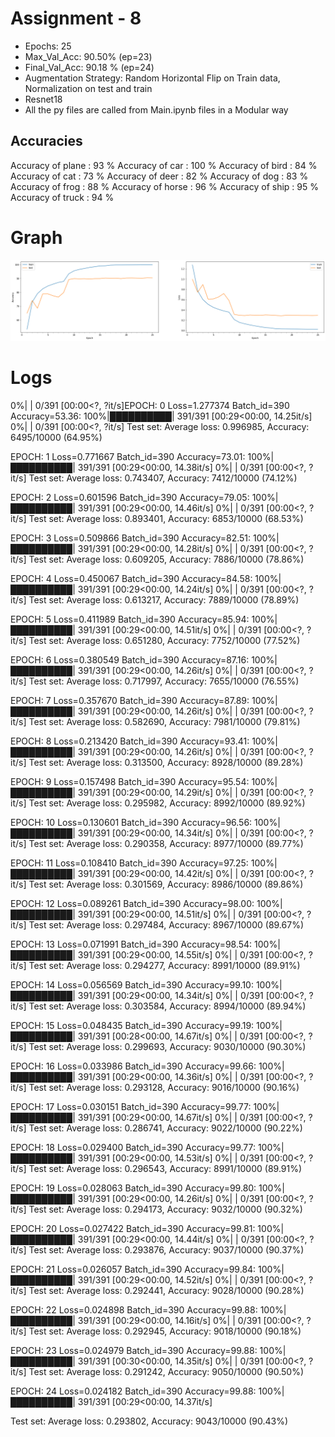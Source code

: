 # Assignment - 8

- Epochs: 25
- Max_Val_Acc: 90.50% (ep=23)
- Final_Val_Acc: 90.18 % (ep=24)
- Augmentation Strategy: Random Horizontal Flip on Train data, Normalization on test and train
- Resnet18
- All the py files are called from Main.ipynb files in a Modular way

## Accuracies

Accuracy of plane : 93 %
Accuracy of   car : 100 %
Accuracy of  bird : 84 %
Accuracy of   cat : 73 %
Accuracy of  deer : 82 %
Accuracy of   dog : 83 %
Accuracy of  frog : 88 %
Accuracy of horse : 96 %
Accuracy of  ship : 95 %
Accuracy of truck : 94 %

# Graph

![Acc and Loss](https://github.com/divyanshbajpai/EVA4-Coursework/blob/master/Assignment-8/s8.png)

# Logs

 0%|          | 0/391 [00:00<?, ?it/s]EPOCH: 0
Loss=1.277374 Batch_id=390 Accuracy=53.36: 100%|██████████| 391/391 [00:29<00:00, 14.25it/s]
  0%|          | 0/391 [00:00<?, ?it/s]
Test set: Average loss: 0.996985, Accuracy: 6495/10000 (64.95%)

EPOCH: 1
Loss=0.771667 Batch_id=390 Accuracy=73.01: 100%|██████████| 391/391 [00:29<00:00, 14.38it/s]
  0%|          | 0/391 [00:00<?, ?it/s]
Test set: Average loss: 0.743407, Accuracy: 7412/10000 (74.12%)

EPOCH: 2
Loss=0.601596 Batch_id=390 Accuracy=79.05: 100%|██████████| 391/391 [00:29<00:00, 14.46it/s]
  0%|          | 0/391 [00:00<?, ?it/s]
Test set: Average loss: 0.893401, Accuracy: 6853/10000 (68.53%)

EPOCH: 3
Loss=0.509866 Batch_id=390 Accuracy=82.51: 100%|██████████| 391/391 [00:29<00:00, 14.28it/s]
  0%|          | 0/391 [00:00<?, ?it/s]
Test set: Average loss: 0.609205, Accuracy: 7886/10000 (78.86%)

EPOCH: 4
Loss=0.450067 Batch_id=390 Accuracy=84.58: 100%|██████████| 391/391 [00:29<00:00, 14.24it/s]
  0%|          | 0/391 [00:00<?, ?it/s]
Test set: Average loss: 0.613217, Accuracy: 7889/10000 (78.89%)

EPOCH: 5
Loss=0.411989 Batch_id=390 Accuracy=85.94: 100%|██████████| 391/391 [00:29<00:00, 14.51it/s]
  0%|          | 0/391 [00:00<?, ?it/s]
Test set: Average loss: 0.651280, Accuracy: 7752/10000 (77.52%)

EPOCH: 6
Loss=0.380549 Batch_id=390 Accuracy=87.16: 100%|██████████| 391/391 [00:29<00:00, 14.26it/s]
  0%|          | 0/391 [00:00<?, ?it/s]
Test set: Average loss: 0.717997, Accuracy: 7655/10000 (76.55%)

EPOCH: 7
Loss=0.357670 Batch_id=390 Accuracy=87.89: 100%|██████████| 391/391 [00:29<00:00, 14.26it/s]
  0%|          | 0/391 [00:00<?, ?it/s]
Test set: Average loss: 0.582690, Accuracy: 7981/10000 (79.81%)

EPOCH: 8
Loss=0.213420 Batch_id=390 Accuracy=93.41: 100%|██████████| 391/391 [00:29<00:00, 14.26it/s]
  0%|          | 0/391 [00:00<?, ?it/s]
Test set: Average loss: 0.313500, Accuracy: 8928/10000 (89.28%)

EPOCH: 9
Loss=0.157498 Batch_id=390 Accuracy=95.54: 100%|██████████| 391/391 [00:29<00:00, 14.29it/s]
  0%|          | 0/391 [00:00<?, ?it/s]
Test set: Average loss: 0.295982, Accuracy: 8992/10000 (89.92%)

EPOCH: 10
Loss=0.130601 Batch_id=390 Accuracy=96.56: 100%|██████████| 391/391 [00:29<00:00, 14.34it/s]
  0%|          | 0/391 [00:00<?, ?it/s]
Test set: Average loss: 0.290358, Accuracy: 8977/10000 (89.77%)

EPOCH: 11
Loss=0.108410 Batch_id=390 Accuracy=97.25: 100%|██████████| 391/391 [00:29<00:00, 14.42it/s]
  0%|          | 0/391 [00:00<?, ?it/s]
Test set: Average loss: 0.301569, Accuracy: 8986/10000 (89.86%)

EPOCH: 12
Loss=0.089261 Batch_id=390 Accuracy=98.00: 100%|██████████| 391/391 [00:29<00:00, 14.51it/s]
  0%|          | 0/391 [00:00<?, ?it/s]
Test set: Average loss: 0.297484, Accuracy: 8967/10000 (89.67%)

EPOCH: 13
Loss=0.071991 Batch_id=390 Accuracy=98.54: 100%|██████████| 391/391 [00:29<00:00, 14.55it/s]
  0%|          | 0/391 [00:00<?, ?it/s]
Test set: Average loss: 0.294277, Accuracy: 8991/10000 (89.91%)

EPOCH: 14
Loss=0.056569 Batch_id=390 Accuracy=99.10: 100%|██████████| 391/391 [00:29<00:00, 14.34it/s]
  0%|          | 0/391 [00:00<?, ?it/s]
Test set: Average loss: 0.303584, Accuracy: 8994/10000 (89.94%)

EPOCH: 15
Loss=0.048435 Batch_id=390 Accuracy=99.19: 100%|██████████| 391/391 [00:28<00:00, 14.67it/s]
  0%|          | 0/391 [00:00<?, ?it/s]
Test set: Average loss: 0.299693, Accuracy: 9030/10000 (90.30%)

EPOCH: 16
Loss=0.033986 Batch_id=390 Accuracy=99.66: 100%|██████████| 391/391 [00:29<00:00, 14.36it/s]
  0%|          | 0/391 [00:00<?, ?it/s]
Test set: Average loss: 0.293128, Accuracy: 9016/10000 (90.16%)

EPOCH: 17
Loss=0.030151 Batch_id=390 Accuracy=99.77: 100%|██████████| 391/391 [00:29<00:00, 14.67it/s]
  0%|          | 0/391 [00:00<?, ?it/s]
Test set: Average loss: 0.286741, Accuracy: 9022/10000 (90.22%)

EPOCH: 18
Loss=0.029400 Batch_id=390 Accuracy=99.77: 100%|██████████| 391/391 [00:29<00:00, 14.53it/s]
  0%|          | 0/391 [00:00<?, ?it/s]
Test set: Average loss: 0.296543, Accuracy: 8991/10000 (89.91%)

EPOCH: 19
Loss=0.028063 Batch_id=390 Accuracy=99.80: 100%|██████████| 391/391 [00:29<00:00, 14.26it/s]
  0%|          | 0/391 [00:00<?, ?it/s]
Test set: Average loss: 0.294173, Accuracy: 9032/10000 (90.32%)

EPOCH: 20
Loss=0.027422 Batch_id=390 Accuracy=99.81: 100%|██████████| 391/391 [00:29<00:00, 14.44it/s]
  0%|          | 0/391 [00:00<?, ?it/s]
Test set: Average loss: 0.293876, Accuracy: 9037/10000 (90.37%)

EPOCH: 21
Loss=0.026057 Batch_id=390 Accuracy=99.84: 100%|██████████| 391/391 [00:29<00:00, 14.52it/s]
  0%|          | 0/391 [00:00<?, ?it/s]
Test set: Average loss: 0.292441, Accuracy: 9028/10000 (90.28%)

EPOCH: 22
Loss=0.024898 Batch_id=390 Accuracy=99.88: 100%|██████████| 391/391 [00:29<00:00, 14.16it/s]
  0%|          | 0/391 [00:00<?, ?it/s]
Test set: Average loss: 0.292945, Accuracy: 9018/10000 (90.18%)

EPOCH: 23
Loss=0.024979 Batch_id=390 Accuracy=99.88: 100%|██████████| 391/391 [00:30<00:00, 14.35it/s]
  0%|          | 0/391 [00:00<?, ?it/s]
Test set: Average loss: 0.291242, Accuracy: 9050/10000 (90.50%)

EPOCH: 24
Loss=0.024182 Batch_id=390 Accuracy=99.88: 100%|██████████| 391/391 [00:29<00:00, 14.37it/s]

Test set: Average loss: 0.293802, Accuracy: 9043/10000 (90.43%)
